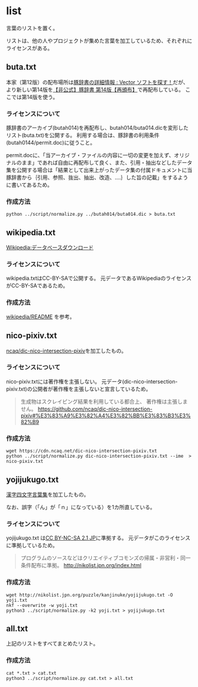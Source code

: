 # list

言葉のリストを置く。

リストは、他の人やプロジェクトが集めた言葉を加工しているため、それぞれにライセンスがある。

## buta.txt
本家（第12版）の配布場所は[豚辞書の詳細情報 : Vector ソフトを探す！](https://www.vector.co.jp/soft/dl/dos/game/se018509.html)だが、より新しい第14版を[【非公式】豚辞書 第14版【再頒布】](https://kinosei.ml/2015/02/11/%E3%80%90%E9%9D%9E%E5%85%AC%E5%BC%8F%E3%80%91%E8%B1%9A%E8%BE%9E%E6%9B%B8-%E7%AC%AC14%E7%89%88%E3%80%90%E5%86%8D%E9%A0%92%E5%B8%83%E3%80%91/)で再配布している。
ここでは第14版を使う。

### ライセンスについて
豚辞書のアーカイブ(butah014)を再配布し、butah014/buta014.dicを変形したリスト(buta.txt)を公開する。
利用する場合は、豚辞書の利用条件(butah0144/permit.doc)に従うこと。

permit.docに、「当アーカイブ・ファイルの内容に一切の変更を加えず、オリジナルのまま」であれば自由に再配布して良く、また、引用・抽出などしたデータ集を公開する場合は「結果として出来上がったデータ集の付属ドキュメントに当豚辞書から｛引用、参照、抜出、抽出、改造、‥‥｝した旨の記載」をするように書いてあるため。

### 作成方法
```
python ../script/normalize.py ../butah014/buta014.dic > buta.txt
```

## wikipedia.txt
[Wikipedia:データベースダウンロード](https://ja.wikipedia.org/wiki/Wikipedia:%E3%83%87%E3%83%BC%E3%82%BF%E3%83%99%E3%83%BC%E3%82%B9%E3%83%80%E3%82%A6%E3%83%B3%E3%83%AD%E3%83%BC%E3%83%89)

### ライセンスについて
wikipedia.txtはCC-BY-SAで公開する。
元データであるWikipediaのライセンスがCC-BY-SAであるため。

### 作成方法
[wikipedia/README](wikipedia/README.md) を参考。


## nico-pixiv.txt
[ncaq/dic-nico-intersection-pixiv](https://github.com/ncaq/dic-nico-intersection-pixiv)を加工したもの。

### ライセンスについて
nico-pixiv.txtには著作権を主張しない。
元データ(dic-nico-intersection-pixiv.txt)の公開者が著作権を主張しないと宣言しているため。

> 生成物はスクレイピング結果を利用している都合上、 著作権は主張しません。
> https://github.com/ncaq/dic-nico-intersection-pixiv#%E3%83%A9%E3%82%A4%E3%82%BB%E3%83%B3%E3%82%B9

### 作成方法
```
wget https://cdn.ncaq.net/dic-nico-intersection-pixiv.txt
python ../script/normalize.py dic-nico-intersection-pixiv.txt --ime  > nico-pixiv.txt
```


## yojijukugo.txt
[漢字四文字言葉集](http://nikolist.jpn.org/puzzle/kanjinuke/)を加工したもの。

なお、誤字（「ん」が「ｎ」になっている）を1カ所直している。

### ライセンスについて
yojijukugo.txt は[CC BY-NC-SA 2.1 JP](https://creativecommons.org/licenses/by-nc-sa/2.1/jp/)に準拠する。
元データがこのライセンスに準拠しているため。

> プログラムのソースなどはクリエイティブコモンズの帰属・非営利・同一条件配布に準拠。
> http://nikolist.jpn.org/index.html

### 作成方法
```
wget http://nikolist.jpn.org/puzzle/kanjinuke/yojijukugo.txt -O yoji.txt
nkf --overwrite -w yoji.txt
python3 ../script/normalize.py -k2 yoji.txt > yojijukugo.txt
```

## all.txt
上記のリストをすべてまとめたリスト。

### 作成方法
```
cat *.txt > cat.txt
python3 ../script/normalize.py cat.txt > all.txt
```

